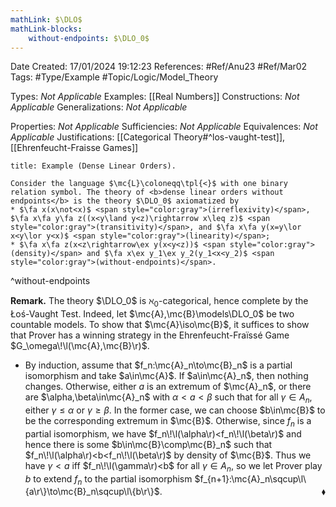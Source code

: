 ```yaml
---
mathLink: $\DLO$
mathLink-blocks:
    without-endpoints: $\DLO_0$
---
```


<div class="topSpace"></div>

Date Created: 17/01/2024 19:12:23
References: #Ref/Anu23 #Ref/Mar02
Tags: #Type/Example #Topic/Logic/Model_Theory

Types: <i>Not Applicable</i>
Examples: [[Real Numbers]]
Constructions: <i>Not Applicable</i>
Generalizations: <i>Not Applicable</i>

Properties: <i>Not Applicable</i>
Sufficiencies: <i>Not Applicable</i>
Equivalences: <i>Not Applicable</i>
Justifications: [[Categorical Theory#^los-vaught-test]], [[Ehrenfeucht-Fraisse Games]]

``` ad-Example
title: Example (Dense Linear Orders).

Consider the language $\mc{L}\coloneqq\tpl{<}$ with one binary relation symbol. The theory of <b>dense linear orders without endpoints</b> is the theory $\DLO_0$ axiomatized by
* $\fa x(x\not<x)$ <span style="color:gray">(irreflexivity)</span>, $\fa x\fa y\fa z((x<y\land y<z)\rightarrow x\leq z)$ <span style="color:gray">(transitivity)</span>, and $\fa x\fa y(x=y\lor x<y\lor y<x)$ <span style="color:gray">(linearity)</span>;
* $\fa x\fa z(x<z\rightarrow\ex y(x<y<z))$ <span style="color:gray">(density)</span> and $\fa x\ex y_1\ex y_2(y_1<x<y_2)$ <span style="color:gray">(without-endpoints)</span>.

```
^without-endpoints

<b>Remark.</b> The theory $\DLO_0$ is $\aleph_0$-categorical, hence complete by the Łoś-Vaught Test. Indeed, let $\mc{A},\mc{B}\models\DLO_0$ be two countable models. To show that $\mc{A}\iso\mc{B}$, it suffices to show that $\textrm{Prover}$ has a winning strategy in the Ehrenfeucht-Fraïssé Game $G_\omega\!\l(\mc{A},\mc{B}\r)$.
* By induction, assume that $f_n:\mc{A}_n\to\mc{B}_n$ is a partial isomorphism and take $a\in\mc{A}$. If $a\in\mc{A}_n$, then nothing changes. Otherwise, either $a$ is an extremum of $\mc{A}_n$, or there are $\alpha,\beta\in\mc{A}_n$ with $\alpha<a<\beta$ such that for all $\gamma\in A_n$, either $\gamma\leq\alpha$ or $\gamma\geq\beta$. In the former case, we can choose $b\in\mc{B}$ to be the corresponding extremum in $\mc{B}$. Otherwise, since $f_n$ is a partial isomorphism, we have $f_n\!\l(\alpha\r)<f_n\!\l(\beta\r)$ and hence there is some $b\in\mc{B}\comp\mc{B}_n$ such that $f_n\!\l(\alpha\r)<b<f_n\!\l(\beta\r)$ by density of $\mc{B}$. Thus we have $\gamma<a$ iff $f_n\!\l(\gamma\r)<b$ for all $\gamma\in A_n$, so we let $\textrm{Prover}$ play $b$ to extend $f_n$ to the partial isomorphism $f_{n+1}:\mc{A}_n\sqcup\l\{a\r\}\to\mc{B}_n\sqcup\l\{b\r\}$.<span style="float:right;">$\blacklozenge$</span>
